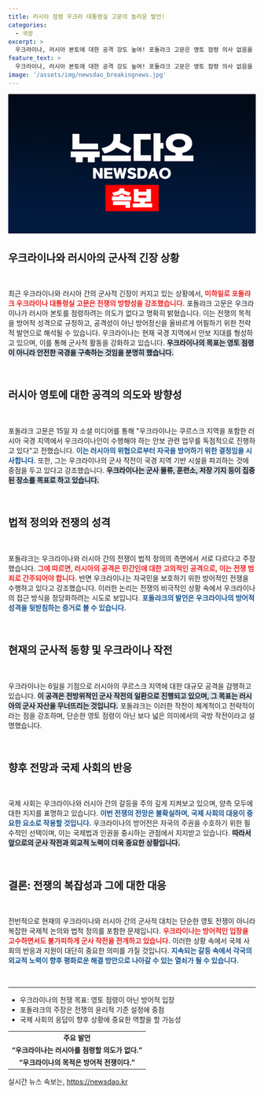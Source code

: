 ```yaml
---
title: 러시아 점령 우크라 대통령실 고문의 놀라운 발언!
categories:
  - 국방
excerpt: >
  우크라이나, 러시아 본토에 대한 공격 강도 높여! 포돌랴크 고문은 영토 점령 의사 없음을 강조하며 안보 지대 구축에 집중한다고 밝혔습니다. 두 나라의 전쟁 양상은 과연 어떻게 달라질까요?
feature_text: >
  우크라이나, 러시아 본토에 대한 공격 강도 높여! 포돌랴크 고문은 영토 점령 의사 없음을 강조하며 안보 지대 구축에 집중한다고 밝혔습니다. 두 나라의 전쟁 양상은 과연 어떻게 달라질까요?
image: '/assets/img/newsdao_breakingnews.jpg'
---
```


<p><img src="/assets/img/newsdao_breakingnews.jpg" alt="koreaapp 속보" /></p>

<h2 data-ke-size="size26">우크라이나와 러시아의 군사적 긴장 상황</h2>

<p data-ke-size="size16">&nbsp;</p>

<p>최근 우크라이나와 러시아 간의 군사적 긴장이 커지고 있는 상황에서, <b><span style="color: #ee2323;">미하일로 포돌랴크 우크라이나 대통령실 고문은 전쟁의 방향성을 강조했습니다.</span></b> 포돌랴크 고문은 우크라이나가 러시아 본토를 점령하려는 의도가 없다고 명확히 밝혔습니다. 이는 전쟁의 목적을 방어적 성격으로 규정하고, 공격성이 아닌 방어정신을 올바르게 어필하기 위한 전략적 발언으로 해석될 수 있습니다. 우크라이나는 현재 국경 지역에서 안보 지대를 형성하고 있으며, 이를 통해 군사적 활동을 강화하고 있습니다. <b><span style="background-color: #21538527;">우크라이나의 목표는 영토 점령이 아니라 안전한 국경을 구축하는 것임을 분명히 했습니다.</span></b></p>

<p data-ke-size="size16">&nbsp;</p>

<h2 data-ke-size="size26">러시아 영토에 대한 공격의 의도와 방향성</h2>

<p data-ke-size="size16">&nbsp;</p>

<p>포돌랴크 고문은 15일 자 소셜 미디어를 통해 "우크라이나는 쿠르스크 지역을 포함한 러시아 국경 지역에서 우크라이나인이 수행해야 하는 안보 관련 업무를 독점적으로 진행하고 있다"고 전했습니다. <b><span style="color: #1a5490;">이는 러시아의 위협으로부터 자국을 방어하기 위한 결정임을 시사합니다.</span></b> 또한, 그는 우크라이나의 군사 작전이 국경 지역 기반 시설을 파괴하는 것에 중점을 두고 있다고 강조했습니다. <b><span style="background-color: #21538527;">우크라이나는 군사 물류, 훈련소, 저장 기지 등이 집중된 장소를 목표로 하고 있습니다.</span></b></p>

<p data-ke-size="size16">&nbsp;</p>

<h2 data-ke-size="size26">법적 정의와 전쟁의 성격</h2>

<p data-ke-size="size16">&nbsp;</p>

<p>포돌랴크는 우크라이나와 러시아 간의 전쟁이 법적 정의의 측면에서 서로 다르다고 주장했습니다. <b><span style="color: #ee2323;">그에 따르면, 러시아의 공격은 민간인에 대한 고의적인 공격으로, 이는 전쟁 범죄로 간주되어야 합니다.</span></b> 반면 우크라이나는 자국민을 보호하기 위한 방어적인 전쟁을 수행하고 있다고 강조했습니다. 이러한 논리는 전쟁의 비극적인 상황 속에서 우크라이나의 접근 방식을 정당화하려는 시도로 보입니다. <b><span style="color: #1a5490;">포돌랴크의 발언은 우크라이나의 방어적 성격을 뒷받침하는 증거로 볼 수 있습니다.</span></b></p>

<p data-ke-size="size16">&nbsp;</p>

<h2 data-ke-size="size26">현재의 군사적 동향 및 우크라이나 작전</h2>

<p data-ke-size="size16">&nbsp;</p>

<p>우크라이나는 6일을 기점으로 러시아의 쿠르스크 지역에 대한 대규모 공격을 감행하고 있습니다. <b><span style="background-color: #21538527;">이 공격은 전방위적인 군사 작전의 일환으로 진행되고 있으며, 그 목표는 러시아의 군사 자산을 무너뜨리는 것입니다.</span></b> 포돌랴크는 이러한 작전이 체계적이고 전략적이라는 점을 강조하며, 단순한 영토 점령이 아닌 보다 넓은 의미에서의 국방 작전이라고 설명했습니다.</p>

<p data-ke-size="size16">&nbsp;</p>

<h2 data-ke-size="size26">향후 전망과 국제 사회의 반응</h2>

<p data-ke-size="size16">&nbsp;</p>

<p>국제 사회는 우크라이나와 러시아 간의 갈등을 주의 깊게 지켜보고 있으며, 양측 모두에 대한 지지를 표명하고 있습니다. <b><span style="color: #1a5490;">이번 전쟁의 전망은 불확실하며, 국제 사회의 대응이 중요한 요소로 작용할 것입니다.</span></b> 우크라이나의 방어전은 자국의 주권을 수호하기 위한 필수적인 선택이며, 이는 국제법과 인권을 중시하는 관점에서 지지받고 있습니다. <b><span style="background-color: #21538527;">따라서 앞으로의 군사 작전과 외교적 노력이 더욱 중요한 상황입니다.</span></b></p>

<p data-ke-size="size16">&nbsp;</p>

<h2 data-ke-size="size26">결론: 전쟁의 복잡성과 그에 대한 대응</h2>

<p data-ke-size="size16">&nbsp;</p>

<p>전반적으로 현재의 우크라이나와 러시아 간의 군사적 대치는 단순한 영토 전쟁이 아니라 복잡한 국제적 논의와 법적 정의를 포함한 문제입니다. <b><span style="color: #ee2323;">우크라이나는 방어적인 입장을 고수하면서도 불가피하게 군사 작전을 전개하고 있습니다.</span></b> 이러한 상황 속에서 국제 사회의 반응과 지원이 대단히 중요한 의미를 가질 것입니다. <b><span style="color: #1a5490;">지속되는 갈등 속에서 각국의 외교적 노력이 향후 평화로운 해결 방안으로 나아갈 수 있는 열쇠가 될 수 있습니다.</span></b></p>

<p data-ke-size="size16">&nbsp;</p>

<hr />

<ul>
  <li>우크라이나의 전쟁 목표: 영토 점령이 아닌 방어적 입장</li>
  <li>포돌랴크의 주장은 전쟁의 윤리적 기준 설정에 중점</li>
  <li>국제 사회의 응답이 향후 상황에 중요한 역할을 할 가능성</li>
</ul>

<table>
  <tr>
    <td style="text-align: center; height: 17px;"><b>주요 발언</b></td>
  </tr>
  <tr>
    <td style="text-align: center; height: 17px;"><b>“우크라이나는 러시아를 점령할 의도가 없다.”</b></td>
  </tr>
  <tr>
    <td style="text-align: center; height: 17px;"><b>“우크라이나의 목적은 방어적 전쟁이다.”</b></td>
  </tr>
</table>
실시간 뉴스 속보는, <a href="https://newsdao.kr" rel="dofollow">https://newsdao.kr</a>


